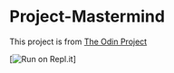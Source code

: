 # Project-Mastermind
This project is from [The Odin Project](https://www.theodinproject.com/lessons/ruby-mastermind)

[![Run on Repl.it](https://replit.com/@NakiATA/Project-Mastermind#main.rb)]